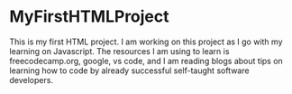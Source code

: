 # MyFirstHTMLProject
This is my first HTML project. I am working on this project as I go with my learning on Javascript. 
The resources I am using to learn is freecodecamp.org, google, vs code, and I am reading blogs about tips on learning how to code 
by already successful self-taught software developers. 

